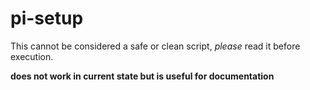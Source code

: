 # pi-setup
This cannot be considered a safe or clean script, *please* read it before execution.

**does not work in current state but is useful for documentation**
